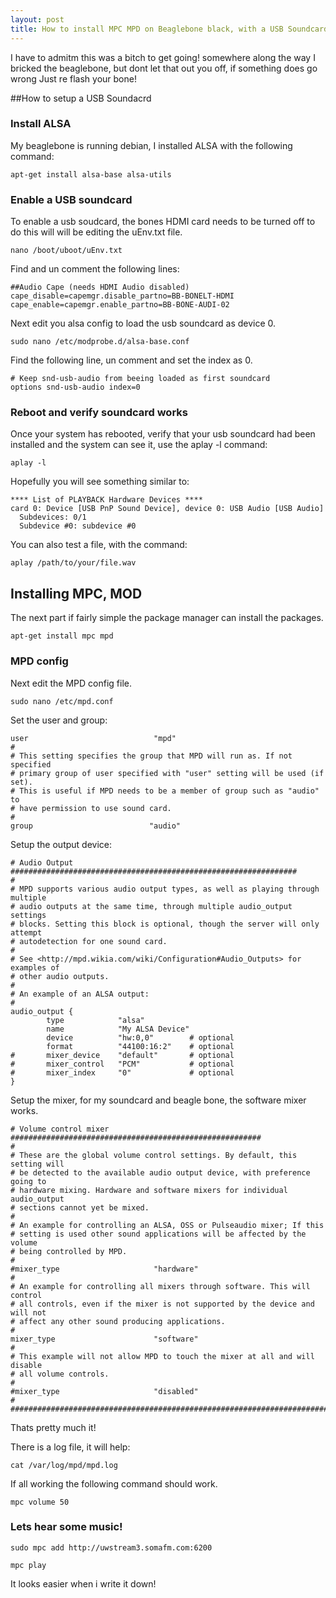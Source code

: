 ```yaml
---
layout: post
title: How to install MPC MPD on Beaglebone black, with a USB Soundcard
---
```


I have to admitm this was a bitch to get going! somewhere along the way I bricked the beaglebone, but dont let that out you off, if something does go wrong Just re flash your bone!


##How to setup a USB Soundacrd


### Install ALSA
My beaglebone is running debian, I installed ALSA with the following command:

```
apt-get install alsa-base alsa-utils
```

### Enable a USB soundcard

To enable a usb soudcard, the bones HDMI card needs to be turned off to do this will will be editing the uEnv.txt file.

```
nano /boot/uboot/uEnv.txt
```

Find and un comment the following lines:

```
##Audio Cape (needs HDMI Audio disabled)
cape_disable=capemgr.disable_partno=BB-BONELT-HDMI
cape_enable=capemgr.enable_partno=BB-BONE-AUDI-02
```

Next edit you alsa config to load the usb soundcard as device 0.

```
sudo nano /etc/modprobe.d/alsa-base.conf
```

Find the following line, un comment and set the index as 0.

```
# Keep snd-usb-audio from beeing loaded as first soundcard
options snd-usb-audio index=0
```

### Reboot and verify soundcard works

Once your system has rebooted, verify that your usb soundcard had been installed and the system can see it, use the aplay -l command:

```
aplay -l
```

Hopefully you will see something similar to:

```
**** List of PLAYBACK Hardware Devices ****
card 0: Device [USB PnP Sound Device], device 0: USB Audio [USB Audio]
  Subdevices: 0/1
  Subdevice #0: subdevice #0
```

You can also test a file, with the command:

```
aplay /path/to/your/file.wav 
```

## Installing MPC, MOD

The next part if fairly simple the package manager can install the packages.

```
apt-get install mpc mpd
```

### MPD config 

Next edit the MPD config file.

```
sudo nano /etc/mpd.conf
```

Set the user and group:

```
user                            "mpd"
#
# This setting specifies the group that MPD will run as. If not specified
# primary group of user specified with "user" setting will be used (if set).
# This is useful if MPD needs to be a member of group such as "audio" to
# have permission to use sound card.
#
group                          "audio"
```

Setup the output device:

```
# Audio Output ################################################################
#
# MPD supports various audio output types, as well as playing through multiple
# audio outputs at the same time, through multiple audio_output settings
# blocks. Setting this block is optional, though the server will only attempt
# autodetection for one sound card.
#
# See <http://mpd.wikia.com/wiki/Configuration#Audio_Outputs> for examples of
# other audio outputs.
#
# An example of an ALSA output:
#
audio_output {
        type            "alsa"
        name            "My ALSA Device"
        device          "hw:0,0"        # optional
        format          "44100:16:2"    # optional
#       mixer_device    "default"       # optional
#       mixer_control   "PCM"           # optional
#       mixer_index     "0"             # optional
}
```

Setup the mixer, for my soundcard and beagle bone, the software mixer works.

```
# Volume control mixer ########################################################
#
# These are the global volume control settings. By default, this setting will
# be detected to the available audio output device, with preference going to
# hardware mixing. Hardware and software mixers for individual audio_output
# sections cannot yet be mixed.
#
# An example for controlling an ALSA, OSS or Pulseaudio mixer; If this
# setting is used other sound applications will be affected by the volume
# being controlled by MPD.
#
#mixer_type                     "hardware"
#
# An example for controlling all mixers through software. This will control
# all controls, even if the mixer is not supported by the device and will not
# affect any other sound producing applications.
#
mixer_type                      "software"
#
# This example will not allow MPD to touch the mixer at all and will disable
# all volume controls.
#
#mixer_type                     "disabled"
#
###############################################################################
```

Thats pretty much it!

There is a log file, it will help:

```
cat /var/log/mpd/mpd.log
```

If all working the following command should work.

```
mpc volume 50
```

### Lets hear some music!

```
sudo mpc add http://uwstream3.somafm.com:6200
```

```
mpc play
```

It looks easier when i write it down!


